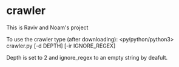 # crawler

This is Raviv and Noam's project

To use the crawler type (after downloading): <py/python/python3> crawler.py [-d DEPTH] [-ir IGNORE_REGEX]

Depth is set to 2 and ignore_regex to an empty string by deafult.
